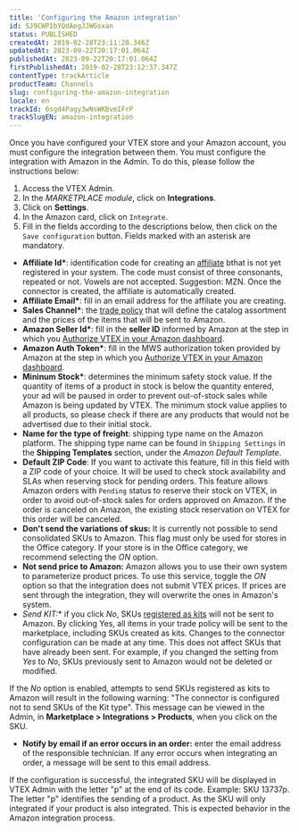 ```yaml
---
title: 'Configuring the Amazon integration'
id: 5J9CWPIbYQdAegJJWGsxan
status: PUBLISHED
createdAt: 2019-02-28T23:11:28.346Z
updatedAt: 2023-09-22T20:17:01.064Z
publishedAt: 2023-09-22T20:17:01.064Z
firstPublishedAt: 2019-02-28T23:12:37.347Z
contentType: trackArticle
productTeam: Channels
slug: configuring-the-amazon-integration
locale: en
trackId: 6sgd4Pagy3wNsWKBvmIFrP
trackSlugEN: amazon-integration
---
```


Once you have configured your VTEX store and your Amazon account, you must configure the integration between them. You must configure the integration with Amazon in the Admin. To do this, please follow the instructions below:

1. Access the VTEX Admin.
2. In the *MARKETPLACE module*, click on **Integrations**.
3. Click on **Settings**.
4. In the Amazon card, click on `Integrate`.
5. Fill in the fields according to the descriptions below, then click on the `Save configuration` button. Fields marked with an asterisk are mandatory.

- __Affiliate Id*__: identification code for creating an [affiliate](https://help.vtex.com/en/tutorial/o-que-e-afiliado) bthat is not yet registered in your system. The code must consist of three consonants, repeated or not. Vowels are not accepted. Suggestion: MZN. Once the connector is created, the affiliate is automatically created.
- __Affiliate Email*__: fill in an email address for the affiliate you are creating.
- __Sales Channel*__: the [trade policy](https://help.vtex.com/en/tracks/configurar-integracao-com-a-amazon--6sgd4Pagy3wNsWKBvmIFrP/37hdzaRUhJqRfXH1bIRXAa#defining-the-trade-policy-in-amazon) that will define the catalog assortment and the prices of the items that will be sent to Amazon. 
- __Amazon Seller Id*__: fill in the **seller ID** informed by Amazon at the step in which you [Authorize VTEX in your Amazon dashboard](https://help.vtex.com/en/tracks/amazon-integration-setup--6sgd4Pagy3wNsWKBvmIFrP/43L0dpbjLBz6tcim1BbTzf). 
- __Amazon Auth Token*__: fill in the MWS authorization token provided by Amazon at the step in which you [Authorize VTEX in your Amazon dashboard](https://help.vtex.com/en/tracks/amazon-integration-setup--6sgd4Pagy3wNsWKBvmIFrP/43L0dpbjLBz6tcim1BbTzf).
- __Mininum Stock*__: determines the minimum safety stock value. If the quantity of items of a product in stock is below the quantity entered, your ad will be paused in order to prevent out-of-stock sales while Amazon is being updated by VTEX. The minimum stock value applies to all products, so please check if there are any products that would not be advertised due to their initial stock.
- __Name for the type of freight__: shipping type name on the Amazon platform. The shipping type name can be found in `Shipping Settings` in the **Shipping Templates** section, under the *Amazon Default Template*.
- __Default ZIP Code__:  If you want to activate this feature, fill in this field with a ZIP code of your choice. It will be used to check stock availability and SLAs when reserving stock for pending orders. This feature allows Amazon orders with `Pending` status to reserve their stock on VTEX, in order to avoid out-of-stock sales for orders approved on Amazon. If the order is canceled on Amazon, the existing stock reservation on VTEX for this order will be canceled.
- __Don't send the variations of skus:__ It is currently not possible to send consolidated SKUs to Amazon. This flag must only be used for stores in the Office category. If your store is in the Office category, we recommend selecting the *ON* option. 
- __Not send price to Amazon:__ Amazon allows you to use their own system to parameterize product prices. To use this service, toggle the *ON* option so that the integration does not submit VTEX prices. If prices are sent through the integration, they will overwrite the ones in Amazon's system.
- **Send KIT*:** if you click *No*, SKUs [registered as kits](https://help.vtex.com/en/tutorial/cadastrando-kit--tutorials_215) will not be sent to Amazon. By clicking Yes, all items in your trade policy will be sent to the marketplace, including SKUs created as kits. Changes to the connector configuration can be made at any time. This does not affect SKUs that have already been sent. For example, if you changed the setting from *Yes* to *No*, SKUs previously sent to Amazon would not be deleted or modified.

<div class="alert alert-info">
  If the <i>No</i> option is enabled, attempts to send SKUs registered as kits to Amazon will result in the following warning: "The connector is configured not to send SKUs of the Kit type". This message can be viewed in the Admin, in <b>Marketplace > Integrations > Products</b>, when you click on the SKU.
</div>

- **Notify by email if an error occurs in an order:** enter the email address of the responsible technician. If any error occurs when integrating an order, a message will be sent to this email address.

<div class="alert-info">
If the configuration is successful, the integrated SKU will be displayed in VTEX Admin with the letter "p" at the end of its code. Example: SKU 13737p.
The letter "p" identifies the sending of a product. As the SKU will only integrated if your product is also integrated. This is expected behavior in the Amazon integration process.
</div>
